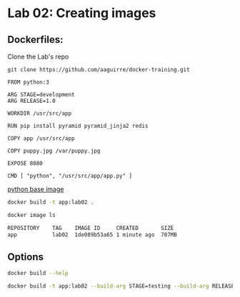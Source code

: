 # Lab 02: Creating images

## Dockerfiles:


Clone the Lab's repo
```
git clone https://github.com/aaguirre/docker-training.git
```

```vim
FROM python:3

ARG STAGE=development
ARG RELEASE=1.0

WORKDIR /usr/src/app

RUN pip install pyramid pyramid_jinja2 redis

COPY app /usr/src/app

COPY puppy.jpg /var/puppy.jpg

EXPOSE 8080

CMD [ "python", "/usr/src/app/app.py" ]
```

[python base image](https://github.com/docker-library/python/blob/cf179e4a7b442b29d85f521c2b172b89ef04beef/3.6/jessie/Dockerfile)


```bash
docker build -t app:lab02 .
```

```bash
docker image ls

REPOSITORY    TAG    IMAGE ID     CREATED       SIZE
app           lab02  1de089b53a65 1 minute ago  707MB
```


## Options

```bash
docker build --help
```

```bash
docker build -t app:lab02 --build-arg STAGE=testing --build-arg RELEASE=2.0 .
```

